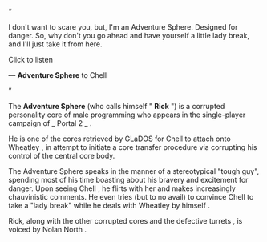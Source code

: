 “

I don't want to scare you, but, I'm an Adventure Sphere. Designed for danger.
So, why don't you go ahead and have yourself a little lady break, and I'll
just take it from here.  

Click to listen

— **Adventure Sphere** to Chell

”  
  
The **Adventure Sphere** (who calls himself " **Rick** ") is a corrupted
personality core  of male programming who appears in the single-player
campaign of _ Portal 2  _ .

He is one of the cores retrieved by  GLaDOS  for  Chell  to attach onto
Wheatley  , in attempt to initiate a core transfer procedure via corrupting
his control of the  central core  body.

The Adventure Sphere speaks in the manner of a stereotypical "tough guy",
spending most of his time boasting about his bravery and excitement for
danger. Upon seeing  Chell  , he flirts with her and makes increasingly
chauvinistic comments. He even tries (but to no avail) to convince Chell to
take a "lady break"  while he deals with Wheatley by himself  .

Rick, along with the other corrupted cores and the  defective turrets  , is
voiced by  Nolan North  .

